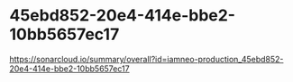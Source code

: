 # 45ebd852-20e4-414e-bbe2-10bb5657ec17
https://sonarcloud.io/summary/overall?id=iamneo-production_45ebd852-20e4-414e-bbe2-10bb5657ec17
